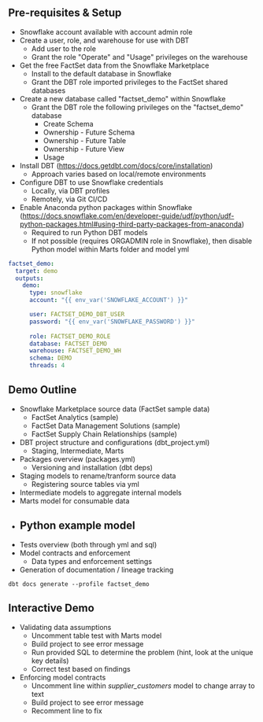 ## Pre-requisites & Setup

- Snowflake account available with account admin role
- Create a user, role, and warehouse for use with DBT
  - Add user to the role
  - Grant the role "Operate" and "Usage" privileges on the warehouse
- Get the free FactSet data from the Snowflake Marketplace
  - Install to the default database in Snowflake
  - Grant the DBT role imported privileges to the FactSet shared databases
- Create a new database called "factset_demo" within Snowflake
  - Grant the DBT role the following privileges on the "factset_demo" database
    - Create Schema
    - Ownership - Future Schema
    - Ownership - Future Table
    - Ownership - Future View
    - Usage
- Install DBT (https://docs.getdbt.com/docs/core/installation)
  - Approach varies based on local/remote environments
- Configure DBT to use Snowflake credentials
  - Locally, via DBT profiles
  - Remotely, via Git CI/CD
- Enable Anaconda python packages within Snowflake (https://docs.snowflake.com/en/developer-guide/udf/python/udf-python-packages.html#using-third-party-packages-from-anaconda)
  - Required to run Python DBT models
  - If not possible (requires ORGADMIN role in Snowflake), then disable Python model within Marts folder and model yml

```yaml
factset_demo:
  target: demo
  outputs:
    demo:
      type: snowflake
      account: "{{ env_var('SNOWFLAKE_ACCOUNT') }}"

      user: FACTSET_DEMO_DBT_USER
      password: "{{ env_var('SNOWFLAKE_PASSWORD') }}"
      
      role: FACTSET_DEMO_ROLE
      database: FACTSET_DEMO
      warehouse: FACTSET_DEMO_WH
      schema: DEMO
      threads: 4
```

## Demo Outline

- Snowflake Marketplace source data (FactSet sample data)
  - FactSet Analytics (sample)
  - FactSet Data Management Solutions (sample)
  - FactSet Supply Chain Relationships (sample)
- DBT project structure and configurations (dbt_project.yml)
  - Staging, Intermediate, Marts
- Packages overview (packages.yml)
  - Versioning and installation (dbt deps)
- Staging models to rename/tranform source data
  - Registering source tables via yml
- Intermediate models to aggregate internal models
- Marts model for consumable data
- Python example model
  - 
- Tests overview (both through yml and sql)
- Model contracts and enforcement
  - Data types and enforcement settings
- Generation of documentation / lineage tracking
```shell
dbt docs generate --profile factset_demo
```

## Interactive Demo

- Validating data assumptions
  - Uncomment table test with Marts model
  - Build project to see error message
  - Run provided SQL to determine the problem (hint, look at the unique key details)
  - Correct test based on findings
- Enforcing model contracts
  - Uncomment line within _supplier\_customers_ model to change array to text
  - Build project to see error message
  - Recomment line to fix
